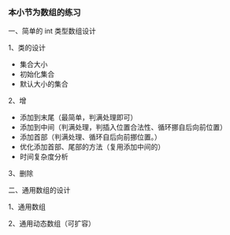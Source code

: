 ### 本小节为数组的练习

一、简单的 int 类型数组设计
 
1、类的设计
- 集合大小
- 初始化集合
- 默认大小的集合

2、增

- 添加到末尾（最简单，判满处理即可）
- 添加到中间（判满处理，判插入位置合法性、循环挪自后向前位置）
- 添加首部（判满处理、循环自后向前挪位置。）
- 优化添加首部、尾部的方法（复用添加中间的）
- 时间复杂度分析
  
3、删除
  
  
二、通用数组的设计

1、通用数组

2、通用动态数组（可扩容）

